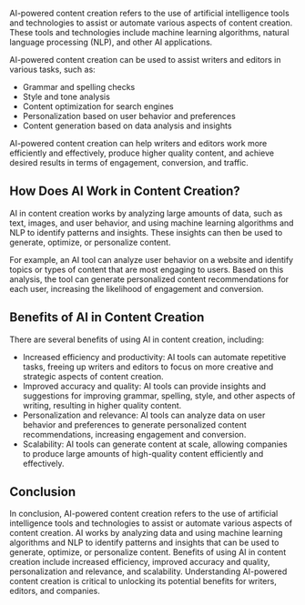 

AI-powered content creation refers to the use of artificial intelligence tools and technologies to assist or automate various aspects of content creation. These tools and technologies include machine learning algorithms, natural language processing (NLP), and other AI applications.

AI-powered content creation can be used to assist writers and editors in various tasks, such as:

* Grammar and spelling checks
* Style and tone analysis
* Content optimization for search engines
* Personalization based on user behavior and preferences
* Content generation based on data analysis and insights

AI-powered content creation can help writers and editors work more efficiently and effectively, produce higher quality content, and achieve desired results in terms of engagement, conversion, and traffic.

How Does AI Work in Content Creation?
-------------------------------------

AI in content creation works by analyzing large amounts of data, such as text, images, and user behavior, and using machine learning algorithms and NLP to identify patterns and insights. These insights can then be used to generate, optimize, or personalize content.

For example, an AI tool can analyze user behavior on a website and identify topics or types of content that are most engaging to users. Based on this analysis, the tool can generate personalized content recommendations for each user, increasing the likelihood of engagement and conversion.

Benefits of AI in Content Creation
----------------------------------

There are several benefits of using AI in content creation, including:

* Increased efficiency and productivity: AI tools can automate repetitive tasks, freeing up writers and editors to focus on more creative and strategic aspects of content creation.
* Improved accuracy and quality: AI tools can provide insights and suggestions for improving grammar, spelling, style, and other aspects of writing, resulting in higher quality content.
* Personalization and relevance: AI tools can analyze data on user behavior and preferences to generate personalized content recommendations, increasing engagement and conversion.
* Scalability: AI tools can generate content at scale, allowing companies to produce large amounts of high-quality content efficiently and effectively.

Conclusion
----------

In conclusion, AI-powered content creation refers to the use of artificial intelligence tools and technologies to assist or automate various aspects of content creation. AI works by analyzing data and using machine learning algorithms and NLP to identify patterns and insights that can be used to generate, optimize, or personalize content. Benefits of using AI in content creation include increased efficiency, improved accuracy and quality, personalization and relevance, and scalability. Understanding AI-powered content creation is critical to unlocking its potential benefits for writers, editors, and companies.
